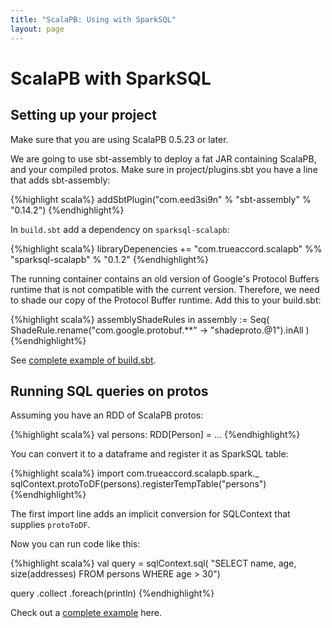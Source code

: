 ```yaml
---
title: "ScalaPB: Using with SparkSQL"
layout: page
---
```


# ScalaPB with SparkSQL

## Setting up your project

Make sure that you are using ScalaPB 0.5.23 or later.

We are going to use sbt-assembly to deploy a fat JAR containing ScalaPB, and
your compiled protos.  Make sure in project/plugins.sbt you have a line
that adds sbt-assembly:

{%highlight scala%}
    addSbtPlugin("com.eed3si9n" % "sbt-assembly" % "0.14.2")
{%endhighlight%}

In `build.sbt` add a dependency on `sparksql-scalapb`:

{%highlight scala%}
    libraryDepenencies += "com.trueaccord.scalapb" %% "sparksql-scalapb" % "0.1.2"
{%endhighlight%}

The running container contains an old version of Google's Protocol Buffers
runtime that is not compatible with the current version. Therefore, we need to
shade our copy of the Protocol Buffer runtime. Add this to your build.sbt:

{%highlight scala%}
    assemblyShadeRules in assembly := Seq(
      ShadeRule.rename("com.google.protobuf.**" -> "shadeproto.@1").inAll
    )
{%endhighlight%}

See [complete example of build.sbt](https://github.com/thesamet/sparksql-scalapb-test/blob/master/build.sbt).

## Running SQL queries on protos

Assuming you have an RDD of ScalaPB protos:

{%highlight scala%}
    val persons: RDD[Person] = ...
{%endhighlight%}

You can convert it to a dataframe and register it as SparkSQL table:

{%highlight scala%}
    import com.trueaccord.scalapb.spark._
    sqlContext.protoToDF(persons).registerTempTable("persons")
{%endhighlight%}

The first import line adds an implicit conversion for SQLContext that supplies
`protoToDF`.

Now you can run code like this:

{%highlight scala%}
val query = sqlContext.sql(
  "SELECT name, age, size(addresses) FROM persons WHERE age > 30")

query
  .collect
  .foreach(println)
{%endhighlight%}

Check out a [complete example](https://github.com/thesamet/sparksql-scalapb-test) here.
